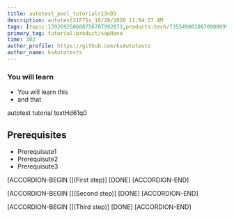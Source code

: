 ```yaml
---
title: autotest_pool_tutorialr13vD2
description: autotest31F75s_10/28/2020 11:04:57 AM
tags: [topic:139269250608756787992873,products:tech/73554900100700000996,tutorial:experience/advanced]
primary_tag: tutorial:product/sapHana
time: 302
author_profile: https://github.com/ksAutotests
author_name: ksAutotests
---
```

### You will learn
- You will learn this
- and that

autotest tutorial textHd61q0

## Prerequisites
- Prerequisute1
- Prerequisute2
- Prerequisute3

[ACCORDION-BEGIN [](First step)]
[DONE]
[ACCORDION-END]

[ACCORDION-BEGIN [](Second step)]
[DONE]
[ACCORDION-END]

[ACCORDION-BEGIN [](Third step)]
[DONE]
[ACCORDION-END]


